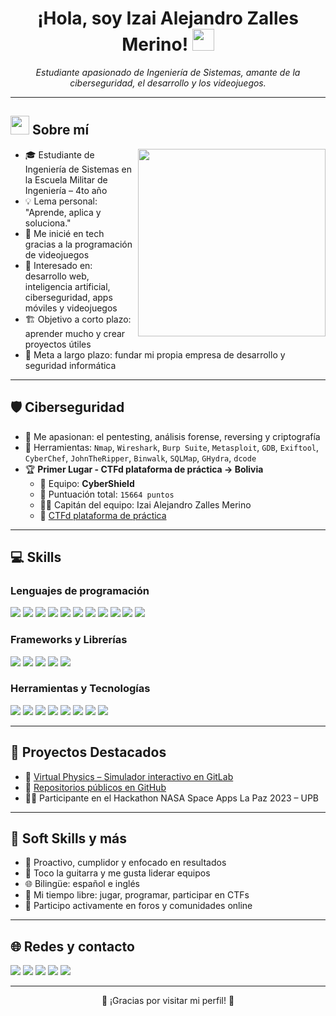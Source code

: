 <h1 align="center"><b>¡Hola, soy Izai Alejandro Zalles Merino! </b><img src="https://media.giphy.com/media/hvRJCLFzcasrR4ia7z/giphy.gif" width="35"></h1>

<p align="center">
  <i>Estudiante apasionado de Ingeniería de Sistemas, amante de la ciberseguridad, el desarrollo y los videojuegos.</i>
</p>

---

## <img src="https://github.com/7oSkaaa/7oSkaaa/blob/main/Images/about_me.gif?raw=true" width="30px"> Sobre mí
<picture> <img align="right" src="https://media.giphy.com/media/SWoSkN6DxTszqIKEqv/giphy.gif" width="300px"> </picture>

- 🎓 Estudiante de Ingeniería de Sistemas en la Escuela Militar de Ingeniería – 4to año
- 💡 Lema personal: "Aprende, aplica y soluciona."
- 👾 Me inicié en tech gracias a la programación de videojuegos
- 🧠 Interesado en: desarrollo web, inteligencia artificial, ciberseguridad, apps móviles y videojuegos
- 🏗️ Objetivo a corto plazo: aprender mucho y crear proyectos útiles
- 🚀 Meta a largo plazo: fundar mi propia empresa de desarrollo y seguridad informática

---

## 🛡️ Ciberseguridad

- 🐚 Me apasionan: el pentesting, análisis forense, reversing y criptografía
- 🧠 Herramientas: `Nmap`, `Wireshark`, `Burp Suite`, `Metasploit`, `GDB`, `Exiftool`, `CyberChef`, `JohnTheRipper`, `Binwalk`, `SQLMap`, `GHydra`, `dcode`
- 🏆 **Primer Lugar - CTFd plataforma de práctica -> Bolivia**
  - 🥇 Equipo: **CyberShield**
  - 🎯 Puntuación total: `15664 puntos`
  - 👨‍✈️ Capitán del equipo: Izai Alejandro Zalles Merino
  - 👾 [CTFd plataforma de práctica](https://ctf.cgii.gob.bo/scoreboard)

---

## 💻 Skills

### Lenguajes de programación
<span> 
  <img src="https://img.shields.io/badge/HTML5-E34F26?style=for-the-badge&logo=html5&logoColor=white">
  <img src="https://img.shields.io/badge/CSS3-1572B6?style=for-the-badge&logo=css3&logoColor=white">
  <img src="https://img.shields.io/badge/JavaScript-F7DF1E?style=for-the-badge&logo=javascript&logoColor=black">
  <img src="https://img.shields.io/badge/TypeScript-007ACC?style=for-the-badge&logo=typescript&logoColor=white">
  <img src="https://img.shields.io/badge/C%23-239120?style=for-the-badge&logo=c-sharp&logoColor=white">
  <img src="https://img.shields.io/badge/C++-00599C?style=for-the-badge&logo=c%2B%2B&logoColor=white">
  <img src="https://img.shields.io/badge/Python-3670A0?style=for-the-badge&logo=python&logoColor=ffdd54">
  <img src="https://img.shields.io/badge/Java-007396?style=for-the-badge&logo=java&logoColor=white">
  <img src="https://img.shields.io/badge/R-276DC3?style=for-the-badge&logo=r&logoColor=white">
  <img src="https://img.shields.io/badge/PHP-777BB4?style=for-the-badge&logo=php&logoColor=white">
  <img src="https://img.shields.io/badge/Bash-121011?style=for-the-badge&logo=gnu-bash&logoColor=white">
</span>

### Frameworks y Librerías
<span>
  <img src="https://img.shields.io/badge/React-20232A?style=for-the-badge&logo=react&logoColor=61DAFB">
  <img src="https://img.shields.io/badge/React_Native-20232A?style=for-the-badge&logo=react&logoColor=61DAFB">
  <img src="https://img.shields.io/badge/Flutter-02569B?style=for-the-badge&logo=flutter&logoColor=white">
  <img src="https://img.shields.io/badge/Laravel-FF2D20?style=for-the-badge&logo=laravel&logoColor=white">
  <img src="https://img.shields.io/badge/Flask-000000?style=for-the-badge&logo=flask&logoColor=white">
</span>

### Herramientas y Tecnologías
<span>
  <img src="https://img.shields.io/badge/VSCode-007ACC?style=for-the-badge&logo=visual-studio-code&logoColor=white">
  <img src="https://img.shields.io/badge/Git-F05032?style=for-the-badge&logo=git&logoColor=white">
  <img src="https://img.shields.io/badge/GitHub-181717?style=for-the-badge&logo=github&logoColor=white">
  <img src="https://img.shields.io/badge/Docker-2496ED?style=for-the-badge&logo=docker&logoColor=white">
  <img src="https://img.shields.io/badge/VMware-607078?style=for-the-badge&logo=vmware&logoColor=white">
  <img src="https://img.shields.io/badge/VirtualBox-183A61?style=for-the-badge&logo=virtualbox&logoColor=white">
  <img src="https://img.shields.io/badge/Kali-268BEE?style=for-the-badge&logo=kalilinux&logoColor=white">
  <img src="https://img.shields.io/badge/Ubuntu-E95420?style=for-the-badge&logo=ubuntu&logoColor=white">
</span>

---

## 🚧 Proyectos Destacados

- 🔬 [Virtual Physics – Simulador interactivo en GitLab](https://gitlab.com/develop1895209/VirtualPhysics)
- 📂 [Repositorios públicos en GitHub](https://github.com/ialejandrozalles?tab=repositories)
- 👨‍🚀 Participante en el Hackathon NASA Space Apps La Paz 2023 – UPB

---

## 🧠 Soft Skills y más

- 🎯 Proactivo, cumplidor y enfocado en resultados
- 🎸 Toco la guitarra y me gusta liderar equipos
- 🌐 Bilingüe: español e inglés
- 👾 Mi tiempo libre: jugar, programar, participar en CTFs
- 🤝 Participo activamente en foros y comunidades online

---

## 🌐 Redes y contacto

[<img src="https://img.shields.io/badge/LinkedIn-%230077B5.svg?style=for-the-badge&logo=linkedin&logoColor=white">](https://www.linkedin.com/in/izai-alejandro-zalles-merino-522724269/)
[<img src="https://img.shields.io/badge/Instagram-%23E4405F.svg?style=for-the-badge&logo=instagram&logoColor=white">](https://www.instagram.com/ialejandrozalles/)
[<img src="https://img.shields.io/badge/Hack%20The%20Box-9FEF00?style=for-the-badge&logo=hackthebox&logoColor=black">](https://www.hackthebox.com/)
[<img src="https://img.shields.io/badge/TryHackMe-212C42?style=for-the-badge&logo=tryhackme&logoColor=white">](https://tryhackme.com/)
[<img src="https://img.shields.io/badge/Email-zallesrene@gmail.com-D14836?style=for-the-badge&logo=gmail&logoColor=white">](mailto:zallesrene@gmail.com)

---

<p align="center">🚀 ¡Gracias por visitar mi perfil! 🚀</p>
